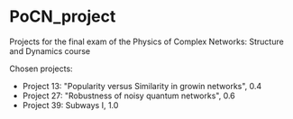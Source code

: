 # PoCN_project
Projects for the final exam of the Physics of Complex Networks: Structure and Dynamics course

Chosen projects:
- Project 13: "Popularity versus Similarity in growin networks", 0.4
- Project 27: "Robustness of noisy quantum networks", 0.6
- Project 39: Subways I, 1.0

